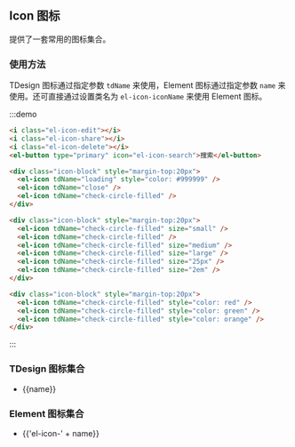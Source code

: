 ## Icon 图标

提供了一套常用的图标集合。

### 使用方法

TDesign 图标通过指定参数 `tdName` 来使用，Element 图标通过指定参数 `name` 来使用。还可直接通过设置类名为 `el-icon-iconName` 来使用 Element 图标。

:::demo

```html
<i class="el-icon-edit"></i>
<i class="el-icon-share"></i>
<i class="el-icon-delete"></i>
<el-button type="primary" icon="el-icon-search">搜索</el-button>

<div class="icon-block" style="margin-top:20px">
  <el-icon tdName="loading" style="color: #999999" />
  <el-icon tdName="close" />
  <el-icon tdName="check-circle-filled" />
</div>

<div class="icon-block" style="margin-top:20px">
  <el-icon tdName="check-circle-filled" size="small" />
  <el-icon tdName="check-circle-filled" />
  <el-icon tdName="check-circle-filled" size="medium" />
  <el-icon tdName="check-circle-filled" size="large" />
  <el-icon tdName="check-circle-filled" size="25px" />
  <el-icon tdName="check-circle-filled" size="2em" />
</div>

<div class="icon-block" style="margin-top:20px">
  <el-icon tdName="check-circle-filled" style="color: red" />
  <el-icon tdName="check-circle-filled" style="color: green" />
  <el-icon tdName="check-circle-filled" style="color: orange" />
</div>
```

:::

### TDesign 图标集合

<ul class="icon-list td-icon">
  <li v-for="name in $tdIcon" :key="name">
    <span class="tdDemo">
      <el-icon :tdName="name"/>
      <span class="icon-name">{{name}}</span>
    </span>
  </li>
</ul>

### Element 图标集合

<ul class="icon-list">
  <li v-for="name in $icon" :key="name">
    <span>
      <i :class="'el-icon-' + name"></i>
      <span class="icon-name">{{'el-icon-' + name}}</span>
    </span>
  </li>
</ul>
